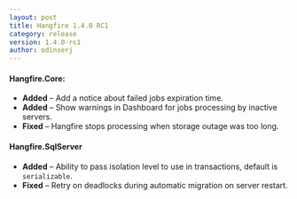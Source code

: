 ```yaml
---
layout: post
title: Hangfire 1.4.0 RC1
category: release
version: 1.4.0-rc1
author: odinserj
---
```


#### Hangfire.Core:
* **Added** – Add a notice about failed jobs expiration time.
* **Added** – Show warnings in Dashboard for jobs processing by inactive servers.
* **Fixed** – Hangfire stops processing when storage outage was too long.

#### Hangfire.SqlServer
* **Added** – Ability to pass isolation level to use in transactions, default is `serializable`.
* **Fixed** – Retry on deadlocks during automatic migration on server restart.
